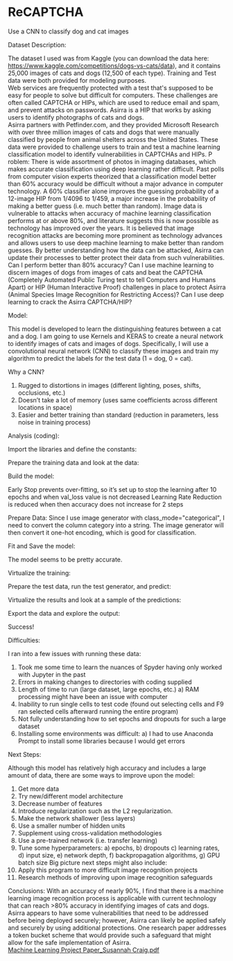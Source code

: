 # ReCAPTCHA
Use a CNN to classify dog and cat images

Dataset Description:

The dataset I used was from Kaggle (you can download the data here: https://www.kaggle.com/competitions/dogs-vs-cats/data), and it contains 25,000 images of cats and dogs (12,500 of each type).  Training and Test data were both provided for modeling purposes.  
Web services are frequently protected with a test that's supposed to be easy for people to solve but difficult for computers. These challenges are often called CAPTCHA or HIPs, which are used to reduce email and spam, and prevent attacks on passwords.  Asirra is a HIP that works by asking users to identify photographs of cats and dogs.  
Asirra partners with Petfinder.com, and they provided Microsoft Research with over three million images of cats and dogs that were manually classified by people from animal shelters across the United States.  These data were provided to challenge users to train and test a machine learning classification model to identify vulnerabilities in CAPTCHAs and HIPs. 
P
roblem:
There is wide assortment of photos in imaging databases, which makes accurate classification using deep learning rather difficult.  Past polls from computer vision experts theorized that a classification model better than 60% accuracy would be difficult without a major advance in computer technology.  A 60% classifier alone improves the guessing probability of a 12-image HIP from 1/4096 to 1/459, a major increase in the probability of making a better guess (i.e. much better than random).  Image data is vulnerable to attacks when accuracy of machine learning classification performs at or above 80%, and literature suggests this is now possible as technology has improved over the years. 
It is believed that image recognition attacks are becoming more prominent as technology advances and allows users to use deep machine learning to make better than random guesses.  By better understanding how the data can be attacked, Asirra can update their processes to better protect their data from such vulnerabilities.
Can I perform better than 80% accuracy?  Can I use machine learning to discern images of dogs from images of cats and beat the CAPTCHA (Completely Automated Public Turing test to tell Computers and Humans Apart) or HIP (Human Interactive Proof) challenges in place to protect Asirra (Animal Species Image Recognition for Restricting Access)?  Can I use deep learning to crack the Asirra CAPTCHA/HIP?  

Model:

This model is developed to learn the distinguishing features between a cat and a dog.  I am going to use Kernels and KERAS to create a neural network to identify images of cats and images of dogs.  Specifically, I will use a convolutional neural network (CNN) to classify these images and train my algorithm to predict the labels for the test data (1 = dog, 0 = cat). 

Why a CNN?
1.	Rugged to distortions in images (different lighting, poses, shifts, occlusions, etc.)
2.	Doesn’t take a lot of memory (uses same coefficients across  different locations in space)
3.	Easier and better training than standard (reduction in parameters, less noise in training process) 

Analysis (coding):

Import the libraries and define the constants:
 
Prepare the training data and look at the data:
  
Build the model: 
 
Early Stop prevents over-fitting, so it’s set up to stop the learning after 10 epochs and when val_loss value is not decreased
Learning Rate Reduction is reduced when then accuracy does not increase for 2 steps

Prepare Data:
Since I use image generator with class_mode="categorical", I need to convert the column category into a string.  The image generator will then convert it one-hot encoding, which is good for classification.
  
Fit and Save the model:
 
The model seems to be pretty accurate.
 
Virtualize the training:
  
Prepare the test data, run the test generator, and predict:
 
Virtualize the results and look at a sample of the predictions:
 
Export the data and explore the output:
 
Success!

Difficulties:

I ran into a few issues with running these data:

1.	Took me some time to learn the nuances of Spyder having only worked with Jupyter in the past
2.	Errors in making changes to directories with coding supplied
3.	Length of time to run (large dataset, large epochs, etc.)
a)	RAM processing might have been an issue with computer
4.	Inability to run single cells to test code (found out selecting cells and F9 ran selected cells afterward running the entire program)
5.	Not fully understanding how to set epochs and dropouts for such a large dataset
6.	Installing some environments was difficult:
a)	I had to use Anaconda Prompt to install some libraries because I would get errors 

Next Steps:

Although this model has relatively high accuracy and includes a large amount of data, there are some ways to improve upon the model:
1.	Get more data
2.	Try new/different model architecture
3.	Decrease number of features 
4.	Introduce regularization such as the L2 regularization.
5.	Make the network shallower (less layers)
6.	Use a smaller number of hidden units
7.	Supplement using cross-validation methodologies
8.	Use a pre-trained network (i.e. transfer learning)
9.	Tune some hyperparameters:
a)	epochs, 
b)	dropouts
c)	learning rates, 
d)	input size, 
e)	network depth, 
f)	backpropagation algorithms, 
g)	GPU batch size 
Big picture next steps might also include:
1.	Apply this program to more difficult image recognition projects 
2.	Research methods of improving upon image recognition safeguards

Conclusions:
With an accuracy of nearly 90%, I find that there is a machine learning image recognition process is applicable with current technology that can reach >80% accuracy in identifying images of cats and dogs.  Asirra appears to have some vulnerabilities that need to be addressed before being deployed securely; however, Asirra can likely be applied safely and securely by using additional protections.  One research paper addresses a token bucket scheme that would provide such a safeguard that might allow for the safe implementation of Asirra.  
[Machine Learning Project Paper_Susannah Craig.pdf](https://github.com/skcrai2/ReCAPTCHA/files/10237363/Machine.Learning.Project.Paper_Susannah.Craig.pdf)
